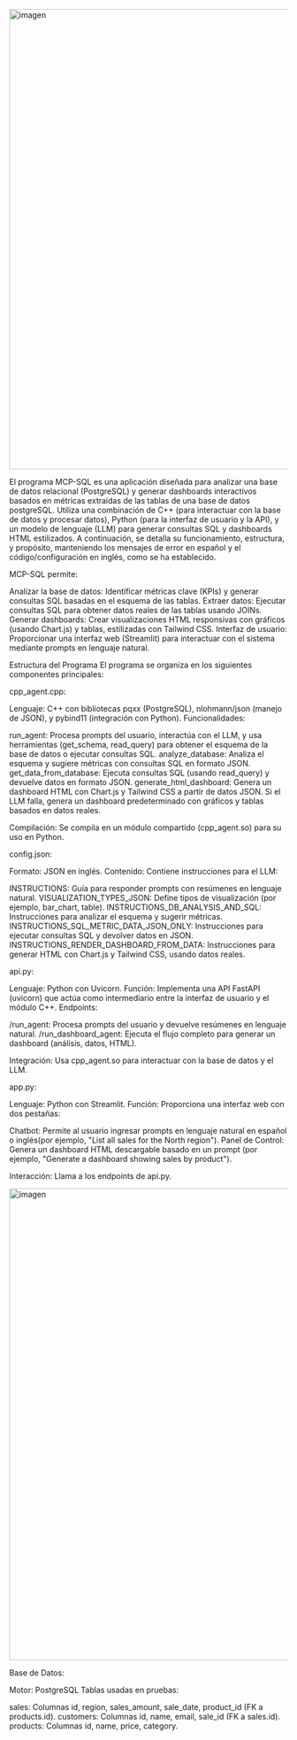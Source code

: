 <img width="1373" height="832" alt="imagen" src="https://github.com/user-attachments/assets/c35d8662-2dfc-4827-8467-2ab832c42210" />

El programa MCP-SQL es una aplicación diseñada para analizar una base de datos relacional (PostgreSQL) y generar dashboards interactivos basados en métricas extraídas de las tablas de una base de datos postgreSQL. Utiliza una combinación de C++ (para interactuar con la base de datos y procesar datos), Python (para la interfaz de usuario y la API), y un modelo de lenguaje (LLM) para generar consultas SQL y dashboards HTML estilizados. A continuación, se detalla su funcionamiento, estructura, y propósito, manteniendo los mensajes de error en español y el código/configuración en inglés, como se ha establecido.

MCP-SQL permite:

Analizar la base de datos: Identificar métricas clave (KPIs) y generar consultas SQL basadas en el esquema de las tablas.
Extraer datos: Ejecutar consultas SQL para obtener datos reales de las tablas usando JOINs.
Generar dashboards: Crear visualizaciones HTML responsivas con gráficos (usando Chart.js) y tablas, estilizadas con Tailwind CSS.
Interfaz de usuario: Proporcionar una interfaz web (Streamlit) para interactuar con el sistema mediante prompts en lenguaje natural.

Estructura del Programa
El programa se organiza en los siguientes componentes principales:

cpp_agent.cpp:

Lenguaje: C++ con bibliotecas pqxx (PostgreSQL), nlohmann/json (manejo de JSON), y pybind11 (integración con Python).
Funcionalidades:

run_agent: Procesa prompts del usuario, interactúa con el LLM, y usa herramientas (get_schema, read_query) para obtener el esquema de la base de datos o ejecutar consultas SQL.
analyze_database: Analiza el esquema y sugiere métricas con consultas SQL en formato JSON.
get_data_from_database: Ejecuta consultas SQL (usando read_query) y devuelve datos en formato JSON.
generate_html_dashboard: Genera un dashboard HTML con Chart.js y Tailwind CSS a partir de datos JSON. Si el LLM falla, genera un dashboard predeterminado con gráficos y tablas basados en datos reales.


Compilación: Se compila en un módulo compartido (cpp_agent.so) para su uso en Python.


config.json:

Formato: JSON en inglés.
Contenido: Contiene instrucciones para el LLM:

INSTRUCTIONS: Guía para responder prompts con resúmenes en lenguaje natural.
VISUALIZATION_TYPES_JSON: Define tipos de visualización (por ejemplo, bar_chart, table).
INSTRUCTIONS_DB_ANALYSIS_AND_SQL: Instrucciones para analizar el esquema y sugerir métricas.
INSTRUCTIONS_SQL_METRIC_DATA_JSON_ONLY: Instrucciones para ejecutar consultas SQL y devolver datos en JSON.
INSTRUCTIONS_RENDER_DASHBOARD_FROM_DATA: Instrucciones para generar HTML con Chart.js y Tailwind CSS, usando datos reales.


api.py:

Lenguaje: Python con Uvicorn.
Función: Implementa una API FastAPI (uvicorn) que actúa como intermediario entre la interfaz de usuario y el módulo C++.
Endpoints:

/run_agent: Procesa prompts del usuario y devuelve resúmenes en lenguaje natural.
/run_dashboard_agent: Ejecuta el flujo completo para generar un dashboard (análisis, datos, HTML).


Integración: Usa cpp_agent.so para interactuar con la base de datos y el LLM.


app.py:

Lenguaje: Python con Streamlit.
Función: Proporciona una interfaz web con dos pestañas:

Chatbot: Permite al usuario ingresar prompts en lenguaje natural en español o inglés(por ejemplo, "List all sales for the North region").
Panel de Control: Genera un dashboard HTML descargable basado en un prompt (por ejemplo, "Generate a dashboard showing sales by product").


Interacción: Llama a los endpoints de api.py.

<img width="1375" height="853" alt="imagen" src="https://github.com/user-attachments/assets/6e0343d1-4c8b-4196-9c46-bbb328d655a1" />


Base de Datos:

Motor: PostgreSQL
Tablas usadas en pruebas:

sales: Columnas id, region, sales_amount, sale_date, product_id (FK a products.id).
customers: Columnas id, name, email, sale_id (FK a sales.id).
products: Columnas id, name, price, category.

